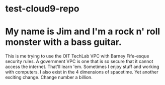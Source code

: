 # test-cloud9-repo
# My name is Jim and I'm a rock n' roll monster with a bass guitar.

This is me trying to use the OIT TechLab VPC with Barney Fife-esque security rules.  A government VPC is one that is so secure that it cannot access the internet.  That'll learn 'em.  Sometimes I enjoy stuff and working with computers.
I also exist in the 4 dimensions of spacetime.  Yet another exciting change.  Change number a billion.

